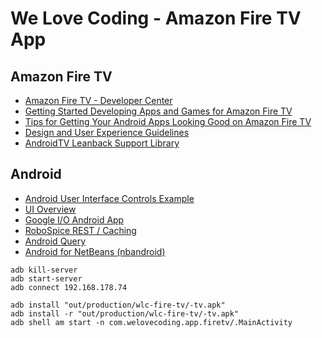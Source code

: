 We Love Coding - Amazon Fire TV App
===========

## Amazon Fire TV

- [Amazon Fire TV - Developer Center](https://developer.amazon.com/public/solutions/devices/fire-tv)
- [Getting Started Developing Apps and Games for Amazon Fire TV](https://developer.amazon.com/public/solutions/devices/fire-tv/overview/getting-started-developing-apps-and-games-for-amazon-fire-tv)
- [Tips for Getting Your Android Apps Looking Good on Amazon Fire TV](https://developer.amazon.com/public/community/post/Tx3594PD3QYMWL2/Tips-for-Getting-Your-Android-Apps-Looking-Good-on-Amazon-Fire-TV)
- [Design and User Experience Guidelines](https://developer.amazon.com/public/solutions/devices/fire-tv/docs/design-and-user-experience-guidelines)
- [AndroidTV Leanback Support Library](https://github.com/googlesamples/androidtv-Leanback)

## Android

- [Android User Interface Controls Example](http://examples.javacodegeeks.com/android/core/ui/android-user-interface-controls-example/)
- [UI Overview](http://developer.android.com/guide/topics/ui/controls.html)
- [Google I/O Android App](https://github.com/google/iosched)
- [RoboSpice REST / Caching](https://github.com/stephanenicolas/robospice)
- [Android Query](https://github.com/androidquery/androidquery)
- [Android for NetBeans (nbandroid)](http://nbandroid.org/wiki/index.php/Installation)

```
adb kill-server
adb start-server
adb connect 192.168.178.74

adb install "out/production/wlc-fire-tv/-tv.apk"
adb install -r "out/production/wlc-fire-tv/-tv.apk"
adb shell am start -n com.welovecoding.app.firetv/.MainActivity
```
